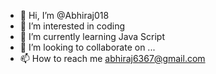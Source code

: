 - 👋 Hi, I’m @Abhiraj018
- 👀 I’m interested in coding
- 🌱 I’m currently learning Java Script
- 💞️ I’m looking to collaborate on ...
- 📫 How to reach me abhiraj6367@gmail.com

<!---
Abhiraj018/Abhiraj018 is a ✨ special ✨ repository because its `README.md` (this file) appears on your GitHub profile.
You can click the Preview link to take a look at your changes.
--->
